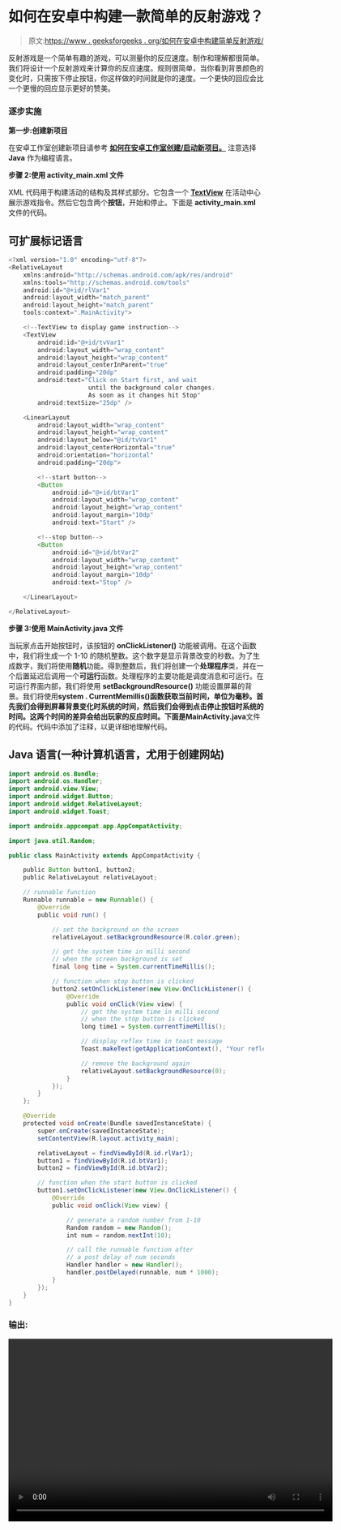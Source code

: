 # 如何在安卓中构建一款简单的反射游戏？

> 原文:[https://www . geeksforgeeks . org/如何在安卓中构建简单反射游戏/](https://www.geeksforgeeks.org/how-to-build-a-simple-reflex-game-in-android/)

反射游戏是一个简单有趣的游戏，可以测量你的反应速度。制作和理解都很简单。我们将设计一个反射游戏来计算你的反应速度。规则很简单，当你看到背景颜色的变化时，只需按下停止按钮，你这样做的时间就是你的速度。一个更快的回应会比一个更慢的回应显示更好的赞美。

### 逐步实施

**第一步:创建新项目**

在安卓工作室创建新项目请参考 [**如何在安卓工作室创建/启动新项目。**](https://www.geeksforgeeks.org/android-how-to-create-start-a-new-project-in-android-studio/) 注意选择 **Java** 作为编程语言。

**步骤 2:使用 activity_main.xml 文件**

XML 代码用于构建活动的结构及其样式部分。它包含一个 [**TextView**](https://www.geeksforgeeks.org/textview-widget-in-android-using-java-with-examples/) 在活动中心展示游戏指令。然后它包含两个**按钮**，开始和停止。下面是 **activity_main.xml** 文件的代码。

## 可扩展标记语言

```java
<?xml version="1.0" encoding="utf-8"?>
<RelativeLayout
    xmlns:android="http://schemas.android.com/apk/res/android"
    xmlns:tools="http://schemas.android.com/tools"
    android:id="@+id/rlVar1"
    android:layout_width="match_parent"
    android:layout_height="match_parent"
    tools:context=".MainActivity">

    <!--TextView to display game instruction-->
    <TextView
        android:id="@+id/tvVar1"
        android:layout_width="wrap_content"
        android:layout_height="wrap_content"
        android:layout_centerInParent="true"
        android:padding="20dp"
        android:text="Click on Start first, and wait
                      until the background color changes.
                      As soon as it changes hit Stop"
        android:textSize="25dp" />

    <LinearLayout
        android:layout_width="wrap_content"
        android:layout_height="wrap_content"
        android:layout_below="@id/tvVar1"
        android:layout_centerHorizontal="true"
        android:orientation="horizontal"
        android:padding="20dp">

        <!--start button-->
        <Button
            android:id="@+id/btVar1"
            android:layout_width="wrap_content"
            android:layout_height="wrap_content"
            android:layout_margin="10dp"
            android:text="Start" />

        <!--stop button-->
        <Button
            android:id="@+id/btVar2"
            android:layout_width="wrap_content"
            android:layout_height="wrap_content"
            android:layout_margin="10dp"
            android:text="Stop" />

    </LinearLayout>

</RelativeLayout>
```

**步骤 3:使用 MainActivity.java 文件**

当玩家点击开始按钮时，该按钮的 **onClickListener()** 功能被调用。在这个函数中，我们将生成一个 1-10 的随机整数。这个数字是显示背景改变的秒数。为了生成数字，我们将使用**随机**功能。得到整数后，我们将创建一个**处理程序**类，并在一个后置延迟后调用一个**可运行**函数。处理程序的主要功能是调度消息和可运行。在可运行界面内部，我们将使用 **setBackgroundResource()** 功能设置屏幕的背景。我们将使用**system . CurrentMemillis()**函数获取当前时间，单位为毫秒。首先我们会得到屏幕背景变化时系统的时间，然后我们会得到点击停止按钮时系统的时间。这两个时间的差异会给出玩家的反应时间。下面是**MainActivity.java**文件的代码。代码中添加了注释，以更详细地理解代码。

## Java 语言(一种计算机语言，尤用于创建网站)

```java
import android.os.Bundle;
import android.os.Handler;
import android.view.View;
import android.widget.Button;
import android.widget.RelativeLayout;
import android.widget.Toast;

import androidx.appcompat.app.AppCompatActivity;

import java.util.Random;

public class MainActivity extends AppCompatActivity {

    public Button button1, button2;
    public RelativeLayout relativeLayout;

    // runnable function
    Runnable runnable = new Runnable() {
        @Override
        public void run() {

            // set the background on the screen
            relativeLayout.setBackgroundResource(R.color.green);

            // get the system time in milli second
            // when the screen background is set
            final long time = System.currentTimeMillis();

            // function when stop button is clicked
            button2.setOnClickListener(new View.OnClickListener() {
                @Override
                public void onClick(View view) {
                    // get the system time in milli second
                    // when the stop button is clicked
                    long time1 = System.currentTimeMillis();

                    // display reflex time in toast message
                    Toast.makeText(getApplicationContext(), "Your reflexes takes " + (time1 - time) + " time to work", Toast.LENGTH_LONG).show();

                    // remove the background again
                    relativeLayout.setBackgroundResource(0);
                }
            });
        }
    };

    @Override
    protected void onCreate(Bundle savedInstanceState) {
        super.onCreate(savedInstanceState);
        setContentView(R.layout.activity_main);

        relativeLayout = findViewById(R.id.rlVar1);
        button1 = findViewById(R.id.btVar1);
        button2 = findViewById(R.id.btVar2);

        // function when the start button is clicked
        button1.setOnClickListener(new View.OnClickListener() {
            @Override
            public void onClick(View view) {

                // generate a random number from 1-10
                Random random = new Random();
                int num = random.nextInt(10);

                // call the runnable function after
                // a post delay of num seconds
                Handler handler = new Handler();
                handler.postDelayed(runnable, num * 1000);
            }
        });
    }
}
```

### 输出:

<video class="wp-video-shortcode" id="video-539291-1" width="640" height="360" preload="metadata" controls=""><source type="video/mp4" src="https://media.geeksforgeeks.org/wp-content/uploads/20210108235641/Simple-Reflex-Game-in-Android.mp4?_=1">[https://media.geeksforgeeks.org/wp-content/uploads/20210108235641/Simple-Reflex-Game-in-Android.mp4](https://media.geeksforgeeks.org/wp-content/uploads/20210108235641/Simple-Reflex-Game-in-Android.mp4)</video>